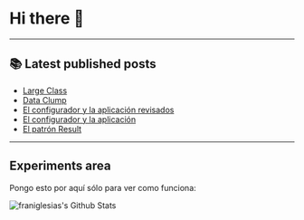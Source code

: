 # Hi there 👋

<!--
**franiglesias/franiglesias** is a ✨ _special_ ✨ repository because its `README.md` (this file) appears on your GitHub profile.

Here are some ideas to get you started:

- 🔭 I’m currently working on ...
- 🌱 I’m currently learning ...
- 👯 I’m looking to collaborate on ...
- 🤔 I’m looking for help with ...
- 💬 Ask me about ...
- 📫 How to reach me: ...
- 😄 Pronouns: ...
- ⚡ Fun fact: ...
-->


---

## 📚 Latest published posts
<!-- TB-FEED:START -->
- [Large Class](https://franiglesias.github.io/large-class/)
- [Data Clump](https://franiglesias.github.io/data-clump/)
- [El configurador y la aplicación revisados](https://franiglesias.github.io/hexagonal-tdd-8/)
- [El configurador y la aplicación](https://franiglesias.github.io/hexagonal-tdd-7/)
- [El patrón Result](https://franiglesias.github.io/result-pattern/)
<!-- TB-FEED:END -->


---

## Experiments area

Pongo esto por aquí sólo para ver como funciona:

<img alt="franiglesias's Github Stats" src="https://github-readme-stats.vercel.app/api?username=franiglesias&show_icons=true&hide_border=true" />
